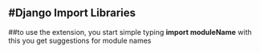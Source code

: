 #Django Import Libraries
--

##to use the extension, you start simple typing **import moduleName** with this you get suggestions for module names